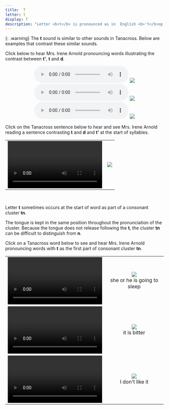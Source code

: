 ```yaml
---
title:  T
letter: t
display: T
description: "Letter <b>t</b> is pronounced as in  English <b>'t</b>op'<b>. </b>This is a voiceless sound."
---
```



{: .warning}
The <b>t</b> sound is similar to other sounds in Tanacross. Below are examples that contrast these similar sounds.



Click below to hear Mrs. Irene Arnold pronouncing words illustrating the contrast between <b>t'</b>, <b>t</b> and <b>d</b>.



<center>
<audio controls src="{{ site.baseurl }}/assets/audio/t_glot_t_d comp.mp3" type="audio/mpeg">Your browser does not support the audio element.</audio>
<img src="{{ site.baseurl }}/assets/gif/t_glot_t_d_comp.gif" border="0">
</center>

<center>
<audio controls src="{{ site.baseurl }}/assets/audio/t_glot_t_d_med_comp.mp3" type="audio/mpeg">Your browser does not support the audio element.</audio>
<img src="{{ site.baseurl }}/assets/gif/t_glot_t_d_med_comp.gif" border="0">
</center>

<center>
<audio controls src="{{ site.baseurl }}/assets/audio/t_d_final_comp.mp3" type="audio/mpeg">Your browser does not support the audio element.</audio>
<img src="{{ site.baseurl }}/assets/gif/t_d_final_comp.gif" border="0">
</center>


Click on the Tanacross sentence below to hear and see Mrs. Irene Arnold reading a sentence contrasting <b>t</b> and <b>d</b> and <b>t'</b> at the start of syllables.


			
<table>
<tr>
<td align="center"><video src="{{ site.vidpath }}t-d-t-glot-sent.mp4" controls>Your browser does not support video.</video></td><td align="center"><img src="{{ site.baseurl }}/assets/gif/t_d_t_glot_sent.gif"/></td>
</tr>
</table>
			
			
			
<p>&nbsp;</p>

Letter <b>t</b> sometimes occurs at the start of word as part of a <span class="def">consonant cluster</span> <b>tn</b>.

The tongue is kept in the same position throughout the pronunciation of the cluster. Because the tongue does not release following the <b>t</b>, the cluster <b>tn</b> can be difficult to distinguish from <b>n</b>.

Click on a Tanacross word below to see and hear Mrs. Irene Arnold pronouncing words with <b>t</b> as the first part of consonant cluster <b>tn</b>.

<table><tr>
<td align="center"><video src="{{ site.vidpath }}tneetee.mp4" controls>Your browser does not support video.</video></td><td align="center"><img src="{{ site.baseurl }}/assets/gif/tneetee.gif"/><br/><span class="gloss">she or he is going to sleep</span></td>
</tr>
<tr>
<td align="center"><video src="{{ site.vidpath }}tnintsik.mp4" controls>Your browser does not support video.</video></td><td align="center"><img src="{{ site.baseurl }}/assets/gif/tnintsqiik.gif"/><br/><span class="gloss">it is bitter</span></td>
</tr>
<tr>
<td align="center"><video src="{{ site.vidpath }}tne1etqeh.mp4" controls>Your browser does not support video.</video></td><td align="center"><img src="{{ site.baseurl }}/assets/gif/tne1etqeh.gif"/><br/><span class="gloss">I don't like it</span></td>
</tr>
</table>
<p>&nbsp;</p>
						